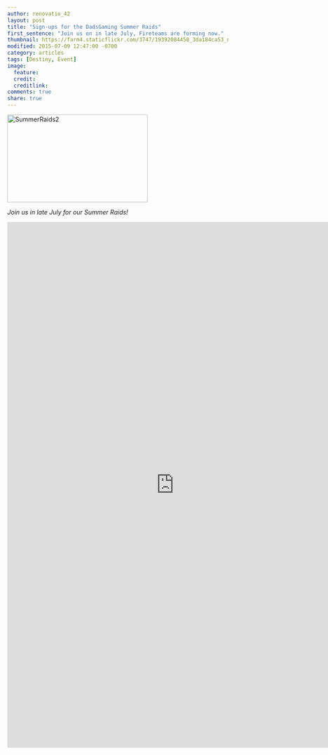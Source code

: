 ```yaml
---
author: renovatio_42
layout: post
title: "Sign-ups for the DadsGaming Summer Raids"
first_sentence: "Join us on in late July, Fireteams are forming now."
thumbnail: https://farm4.staticflickr.com/3747/19392084458_3da184ca53_n.jpg
modified: 2015-07-09 12:47:00 -0700
category: articles
tags: [Destiny, Event]
image:
  feature: 
  credit: 
  creditlink: 
comments: true
share: true
---
```


<a data-flickr-embed="true" data-header="true" data-footer="true"  href="https://www.flickr.com/photos/126304189@N08/19392084458/in/dateposted-public/" title="SummerRaids2"><img src="https://farm4.staticflickr.com/3747/19392084458_3da184ca53_n.jpg" width="320" height="200" alt="SummerRaids2"></a><script async src="//embedr.flickr.com/assets/client-code.js" charset="utf-8"></script>

*Join us in late July for our Summer Raids!*

<iframe src="https://docs.google.com/forms/d/1nIv11tIgu7HBQmuMTTwsxpTqQlapwYCNYNUaHIf_0bs/viewform?embedded=true#start=embed" width="760" height="1200" frameborder="0" marginheight="0" marginwidth="0">Loading...</iframe>